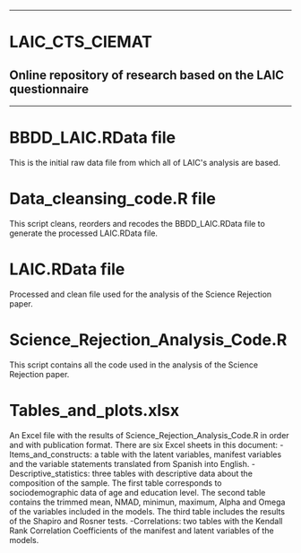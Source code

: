 ----------------------------------------------------------------------------------------------------------------------------------------------------------------
# LAIC_CTS_CIEMAT
Online repository of research based on the LAIC questionnaire
----------------------------------------------------------------------------------------------------------------------------------------------------------------
----------------------------------------------------------------------------------------------------------------------------------------------------------------

# BBDD_LAIC.RData file
This is the initial raw data file from which all of LAIC's analysis are based.

# Data_cleansing_code.R file
This script cleans, reorders and recodes the BBDD_LAIC.RData file to generate the processed LAIC.RData file.

# LAIC.RData file
Processed and clean file used for the analysis of the Science Rejection paper.

# Science_Rejection_Analysis_Code.R
This script contains all the code used in the analysis of the Science Rejection paper.

# Tables_and_plots.xlsx
An Excel file with the results of Science_Rejection_Analysis_Code.R in order and with publication format. There are six Excel sheets in this document:
  -Items_and_constructs: a table with the latent variables, manifest variables and the variable statements translated from Spanish into English.
  -Descriptive_statistics: three tables with descriptive data about the composition of the sample. The first table corresponds to sociodemographic data of age and education level. The second table contains the trimmed mean, NMAD, minimun, maximum, Alpha       and Omega of the variables included in the models. The third table includes the results of the Shapiro and Rosner tests.
  -Correlations: two tables with the Kendall Rank Correlation Coefficients of the manifest and latent variables of the models.
  
